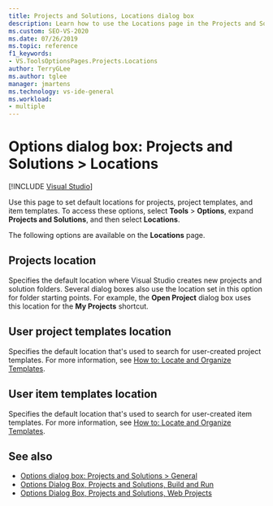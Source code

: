 ```yaml
---
title: Projects and Solutions, Locations dialog box
description: Learn how to use the Locations page in the Projects and Solutions section to set default locations for projects, project templates, and item templates.
ms.custom: SEO-VS-2020
ms.date: 07/26/2019
ms.topic: reference
f1_keywords:
- VS.ToolsOptionsPages.Projects.Locations
author: TerryGLee
ms.author: tglee
manager: jmartens
ms.technology: vs-ide-general
ms.workload:
- multiple
---
```

# Options dialog box: Projects and Solutions \> Locations

 [!INCLUDE [Visual Studio](~/includes/applies-to-version/vs-not-mac.md)]

Use this page to set default locations for projects, project templates, and item templates. To access these options, select **Tools** > **Options**, expand **Projects and Solutions**, and then select **Locations**.

The following options are available on the **Locations** page.

## Projects location

Specifies the default location where Visual Studio creates new projects and solution folders. Several dialog boxes also use the location set in this option for folder starting points. For example, the **Open Project** dialog box uses this location for the **My Projects** shortcut.

## User project templates location

Specifies the default location that's used to search for user-created project templates. For more information, see [How to: Locate and Organize Templates](../../ide/how-to-locate-and-organize-project-and-item-templates.md).

## User item templates location

Specifies the default location that's used to search for user-created item templates. For more information, see [How to: Locate and Organize Templates](../../ide/how-to-locate-and-organize-project-and-item-templates.md).

## See also

- [Options dialog box: Projects and Solutions \> General](projects-and-solutions-options-dialog-box.md)
- [Options Dialog Box, Projects and Solutions, Build and Run](../../ide/reference/options-dialog-box-projects-and-solutions-build-and-run.md)
- [Options Dialog Box, Projects and Solutions, Web Projects](../../ide/reference/options-dialog-box-projects-and-solutions-web-projects.md)
